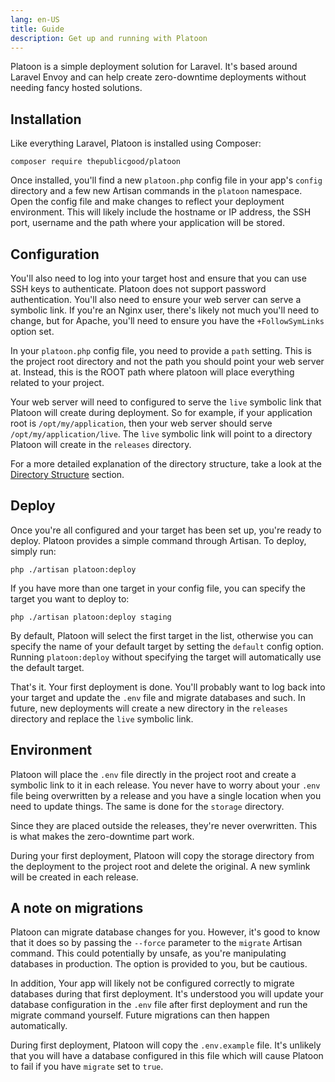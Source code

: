 ```yaml
---
lang: en-US
title: Guide
description: Get up and running with Platoon
---
```


Platoon is a simple deployment solution for Laravel. It's based around Laravel Envoy and can help create zero-downtime deployments without needing fancy hosted solutions.

## Installation
Like everything Laravel, Platoon is installed using Composer:

```shell
composer require thepublicgood/platoon
```

Once installed, you'll find a new `platoon.php` config file in your app's `config` directory and a few new Artisan commands in the `platoon` namespace. Open the config file and make changes to reflect your deployment environment. This will likely include the hostname or IP address, the SSH port, username and the path where your application will be stored.

## Configuration

You'll also need to log into your target host and ensure that you can use SSH keys to authenticate. Platoon does not support password authentication. You'll also need to ensure your web server can serve a symbolic link. If you're an Nginx user, there's likely not much you'll need to change, but for Apache, you'll need to ensure you have the `+FollowSymLinks` option set.

In your `platoon.php` config file, you need to provide a `path` setting. This is the project root directory and not the path you should point your web server at. Instead, this is the ROOT path where platoon will place everything related to your project.

Your web server will need to configured to serve the `live` symbolic link that Platoon will create during deployment. So for example, if your application root is `/opt/my/application`, then your web server should serve `/opt/my/application/live`. The `live` symbolic link will point to a directory Platoon will create in the `releases` directory.

For a more detailed explanation of the directory structure, take a look at the [Directory Structure](/reference/structure.html) section.

## Deploy
Once you're all configured and your target has been set up, you're ready to deploy. Platoon provides a simple command through Artisan. To deploy, simply run:

```shell
php ./artisan platoon:deploy
```

If you have more than one target in your config file, you can specify the target you want to deploy to:

```shell
php ./artisan platoon:deploy staging
```

By default, Platoon will select the first target in the list, otherwise you can specify the name of your default target by setting the `default` config option. Running `platoon:deploy` without specifying the target will automatically use the default target.

That's it. Your first deployment is done. You'll probably want to log back into your target and update the `.env` file and migrate databases and such. In future, new deployments will create a new directory in the `releases` directory and replace the `live` symbolic link.

## Environment
Platoon will place the `.env` file directly in the project root and create a symbolic link to it in each release. You never have to worry about your `.env` file being overwritten by a release and you have a single location when you need to update things. The same is done for the `storage` directory.

Since they are placed outside the releases, they're never overwritten. This is what makes the zero-downtime part work.

During your first deployment, Platoon will copy the storage directory from the deployment to the project root and delete the original. A new symlink will be created in each release.

## A note on migrations
Platoon can migrate database changes for you. However, it's good to know that it does so by passing the `--force` parameter to the `migrate` Artisan command. This could potentially by unsafe, as you're manipulating databases in production. The option is provided to you, but be cautious.

In addition, Your app will likely not be configured correctly to migrate databases during that first deployment. It's understood you will update your database configuration in the `.env` file after first deployment and run the migrate command yourself. Future migrations can then happen automatically.

During first deployment, Platoon will copy the `.env.example` file. It's unlikely that you will have a database configured in this file which will cause Platoon to fail if you have `migrate` set to `true`.